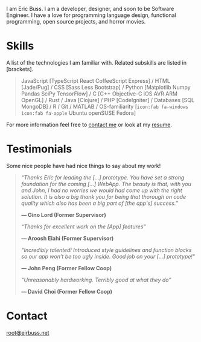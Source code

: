 I am Eric Buss. I am a developer, designer, and soon to be Software Engineer. I have a love for programming language design, functional programming, open source projects, and horror movies.

# Skills
A list of the technologies I am familiar with. Related subskills are 
listed in \[brackets\].

> JavaScript \[TypeScript React CoffeeScript Express\] / HTML \[Jade/Pug\] /
> CSS \[Sass Less Bootstrap\] / Python \[Matplotlib Numpy Pandas SciPy TensorFlow\] / 
> C \[C++ Objective-C iOS AVR ARM OpenGL\] / Rust / Java \[Clojure\] / 
> PHP \[CodeIgniter\] / Databases \[SQL MongoDB\] / R / Git / MATLAB / 
> OS-familiarity \[`icon:fab fa-windows` `icon:fab fa-apple` Ubuntu openSUSE Fedora\]

For more information feel free to [contact me](mailto:root@ejrbuss.net) or look at my [resume](/static/rsc/resume.pdf).

# Testimonials
Some nice people have had nice things to say about my work!

> *“Thanks Eric for leading the \[...\] prototype. You have set a strong foundation for the coming \[...\] WebApp. The beauty is that, with you and John, I had no worries we would had come up with the right solution. It is also a big thank you for being that thorough on code quality which also has been a big part of \[the app's\] success.”*
>
> **— Gino Lord (Former Supervisor)**
>
> *“Thanks for excellent work on the \[App\] features”*
>
> **— Aroosh Elahi (Former Supervisor)** 
>
> *“Incredibly talented! Introduced style guidelines and function blocks so our app won’t be too ugly inside. Good job on your \[...\] prototype!"* 
> 
> **— John Peng (Former Fellow Coop)**
>
> *“Unreasonably hardworking. Terribly good at what they do”*
> 
> **— David Choi (Former Fellow Coop)**

# Contact

root@ejrbuss.net